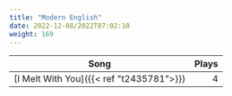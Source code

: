 ```yaml
---
title: "Modern English"
date: 2022-12-08/2022T07:02:10
weight: 169
---
```




 Song | Plays 
----- | -----:
[I Melt With You]({{< ref "t2435781">}}) | 4
